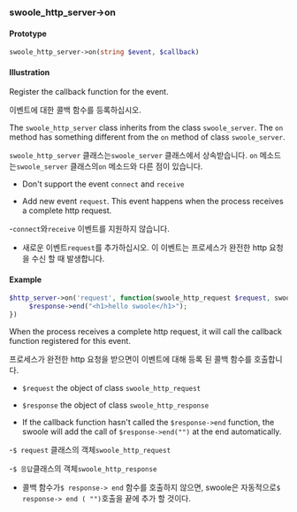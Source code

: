 

### swoole_http_server->on

#### Prototype

```php
swoole_http_server->on(string $event, $callback)
```

#### Illustration

Register the callback function for the event.

이벤트에 대한 콜백 함수를 등록하십시오.

The `swoole_http_server` class inherits from the class `swoole_server`. The `on` method has something different from the `on` method of class `swoole_server`.

`swoole_http_server` 클래스는`swoole_server` 클래스에서 상속받습니다. `on` 메소드는`swoole_server` 클래스의`on` 메소드와 다른 점이 있습니다.

- Don't support the event `connect` and `receive`

- Add new event `request`. This event happens when the process receives a complete http request.

-`connect`와`receive` 이벤트를 지원하지 않습니다.

- 새로운 이벤트`request`를 추가하십시오. 이 이벤트는 프로세스가 완전한 http 요청을 수신 할 때 발생합니다.

#### Example

```php
$http_server->on('request', function(swoole_http_request $request, swoole_http_response $response) {
     $response->end("<h1>hello swoole</h1>");
})
```
When the process receives a complete http request, it will call the callback function registered for this event.

프로세스가 완전한 http 요청을 받으면이 이벤트에 대해 등록 된 콜백 함수를 호출합니다.

- `$request` the object of class `swoole_http_request`

- `$response` the object of class `swoole_http_response`

- If the callback function hasn't called the `$response->end` function, the swoole will add the call of `$response->end("")` at the end automatically.

-`$ request` 클래스의 객체`swoole_http_request`

-`$ 응답`클래스의 객체`swoole_http_response`

- 콜백 함수가`$ response-> end` 함수를 호출하지 않으면, swoole은 자동적으로`$ response-> end ( "")`호출을 끝에 추가 할 것이다.